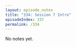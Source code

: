 ```yaml
---
layout: episode_notes
title: "334: Session 7 Intro"
episodeIndex: 337
permalink: /334
---
```

No notes yet.
